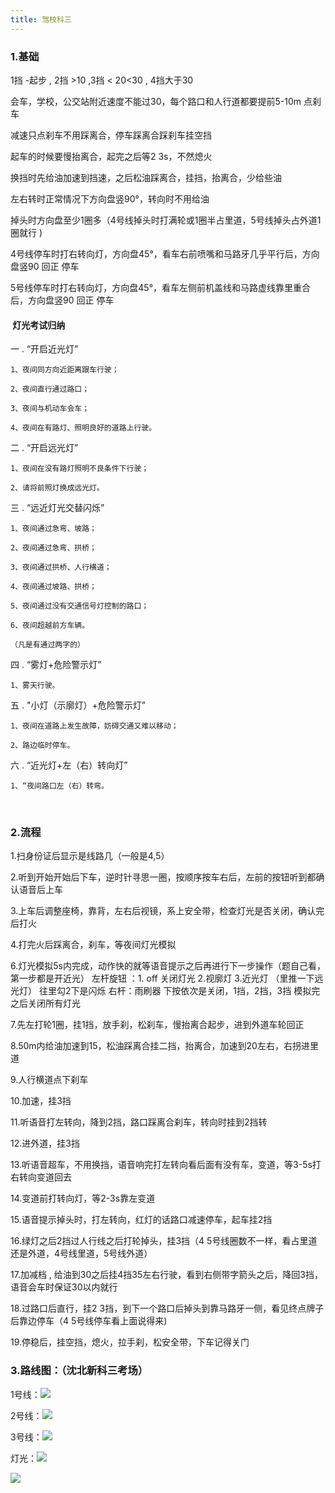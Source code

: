 ```yaml
---
title: 驾校科三
---
```

### 1.基础

1挡 -起步 , 2挡 >10 ,3挡 < 20<30 , 4挡大于30

会车，学校，公交站附近速度不能过30，每个路口和人行道都要提前5-10m 点刹车

减速只点刹车不用踩离合，停车踩离合踩刹车挂空挡

起车的时候要慢抬离合，起完之后等2 3s，不然熄火

换挡时先给油加速到挡速，之后松油踩离合，挂挡，抬离合，少给些油

左右转时正常情况下方向盘竖90°，转向时不用给油

掉头时方向盘至少1圈多（4号线掉头时打满轮或1圈半占里道，5号线掉头占外道1圈就行 )

4号线停车时打右转向灯，方向盘45°，看车右前喷嘴和马路牙几乎平行后，方向盘竖90 回正 停车

5号线停车时打右转向灯，方向盘45°，看车左侧前机盖线和马路虚线靠里重合后，方向盘竖90 回正 停车

####  **灯光考试归纳**

一 . “开启近光灯”

	1、夜间同方向近距离跟车行驶；

	2、夜间直行通过路口；

	3、夜间与机动车会车；

	4、夜间在有路灯、照明良好的道路上行驶。

二 . “开启远光灯”

	1、夜间在没有路灯照明不良条件下行驶；

	2、请将前照灯换成远光灯。

三 . “远近灯光交替闪烁”

	1、夜间通过急弯、坡路；

	2、夜间通过急弯、拱桥；

	3、夜间通过拱桥、人行横道；

	4、夜间通过坡路、拱桥；

	5、夜间通过没有交通信号灯控制的路口；

	6、夜间超越前方车辆。

	（凡是有通过两字的）

四 . “雾灯+危险警示灯”

	1、雾天行驶。

五 . "小灯（示廓灯）+危险警示灯”

	1、夜间在道路上发生故障，妨碍交通又难以移动；

	2、路边临时停车。

六 . “近光灯+左（右）转向灯”

	1、“夜间路口左（右）转弯。
   
### 2.流程
1.扫身份证后显示是线路几（一般是4,5）

2.听到开始开始后下车，逆时针寻思一圈，按顺序按车右后，左前的按钮听到都确认语音后上车

3.上车后调整座椅，靠背，左右后视镜，系上安全带，检查灯光是否关闭，确认完后打火

4.打完火后踩离合，刹车，等夜间灯光模拟

6.灯光模拟5s内完成，动作快的就等语音提示之后再进行下一步操作（题自己看，第一步都是开近光）
	左杆旋钮 ：1. off 关闭灯光  2.视廓灯  3.近光灯 （里推一下远光灯） 往里勾2下是闪烁
	右杆：雨刷器 下按依次是关闭，1挡，2挡，3挡 
模拟完之后关闭所有灯光
	
7.先左打轮1圈，挂1挡，放手刹，松刹车，慢抬离合起步，进到外道车轮回正

8.50m内给油加速到15，松油踩离合挂二挡，抬离合，加速到20左右，右拐进里道

9.人行横道点下刹车

10.加速，挂3挡

11.听语音打左转向，降到2挡，路口踩离合刹车，转向时挂到2挡转

12.进外道，挂3挡

13.听语音超车，不用换挡，语音响完打左转向看后面有没有车，变道，等3-5s打右转向变道回去

14.变道前打转向灯，等2-3s靠左变道

15.语音提示掉头时，打左转向，红灯的话路口减速停车，起车挂2挡

16.绿灯之后2挡过人行线之后打轮掉头，挂3挡（4 5号线圈数不一样，看占里道还是外道，4号线里道，5号线外道）

17.加减档 , 给油到30之后挂4挡35左右行驶，看到右侧带字箭头之后，降回3挡，语音会车时保证30以内就行

18.过路口后直行，挂2 3挡，到下一个路口后掉头到靠马路牙一侧，看见终点牌子后靠边停车（4 5号线停车看上面说得来)

19.停稳后，挂空挡，熄火，拉手刹，松安全带，下车记得关门


### 3.路线图：（沈北新科三考场）

1号线：![](https://cdn.jsdelivr.net/gh/chenjiaxu1030/chenjiaxu1030.github.io@source/themes/butterfly/source/img/1675480497000.jpg)

2号线：![](https://cdn.jsdelivr.net/gh/chenjiaxu1030/chenjiaxu1030.github.io@source/themes/butterfly/source/img/1675480510000.jpg)

3号线：![](https://cdn.jsdelivr.net/gh/chenjiaxu1030/chenjiaxu1030.github.io@source/themes/butterfly/source/img/1675480520000.jpg)

灯光：![](https://cdn.jsdelivr.net/gh/chenjiaxu1030/chenjiaxu1030.github.io@source/themes/butterfly/source/img/1663404696000.jpg)

![](https://cdn.jsdelivr.net/gh/chenjiaxu1030/chenjiaxu1030.github.io@source/themes/butterfly/source/img/1704703131000.jpg)